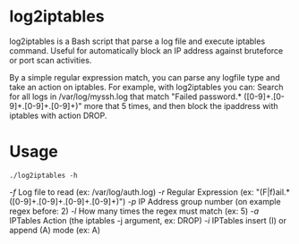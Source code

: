 # log2iptables
log2iptables is a Bash script that parse a log file and execute iptables command. Useful for automatically block an IP address against bruteforce or port scan activities.

By a simple regular expression match, you can parse any logfile type and take an action on iptables. For example, with log2iptables you can: Search for all logs in /var/log/myssh.log that match "Failed password.* ([0-9]+\.[0-9]+\.[0-9]+\.[0-9]+)" more that 5 times, and then block the ipaddress with iptables with action DROP.

# Usage
```
./log2iptables -h
```
*-f* Log file to read (ex: /var/log/auth.log)
*-r* Regular Expression (ex: "(F|f)ail.*([0-9]+\.[0-9]+\.[0-9]+\.[0-9]+)")
*-p* IP Address group number (on example regex before: 2)
*-l* How many times the regex must match (ex: 5)
*-a* IPTables Action (the iptables -j argument, ex: DROP)
*-i* IPTables insert (I) or append (A) mode (ex: A)
